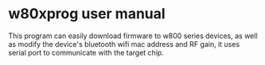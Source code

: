 # w80xprog user manual

This program can easily download firmware to w800 series devices, as well as modify the device's bluetooth wifi mac address and RF gain, it uses serial port to communicate with the target chip.
